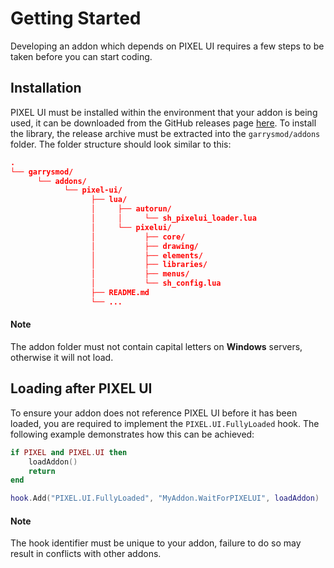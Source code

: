 # Getting Started
Developing an addon which depends on PIXEL UI requires a few steps to be taken before you can start coding.

## Installation
PIXEL UI must be installed within the environment that your addon is being used, it can be downloaded from the GitHub releases page [here](https://github.com/TomDotBat/pixel-ui/releases/latest).
To install the library, the release archive must be extracted into the `garrysmod/addons` folder. The folder structure should look similar to this:
```json
.
└── garrysmod/
      └── addons/
			└── pixel-ui/
			      ├── lua/
			      │     ├── autorun/
			      │     │     └── sh_pixelui_loader.lua
			      │     └── pixelui/
			      │           ├── core/
			      │           ├── drawing/
			      │           ├── elements/
			      │           ├── libraries/
			      │           ├── menus/
			      │           └── sh_config.lua
				  ├── README.md
			      └── ...
```
<div class="bs-callout bs-callout-info">
  <h4>Note</h4>
  The addon folder must not contain capital letters on <b>Windows</b> servers, otherwise it will not load.
</div>

## Loading after PIXEL UI
To ensure your addon does not reference PIXEL UI before it has been loaded, you are required to implement the `PIXEL.UI.FullyLoaded` hook. The following example demonstrates how this can be achieved:

```lua
if PIXEL and PIXEL.UI then
	loadAddon()
	return
end

hook.Add("PIXEL.UI.FullyLoaded", "MyAddon.WaitForPIXELUI", loadAddon)
```

<div class="bs-callout bs-callout-info">
  <h4>Note</h4>
  The hook identifier must be unique to your addon, failure to do so may result in conflicts with other addons.
</div>